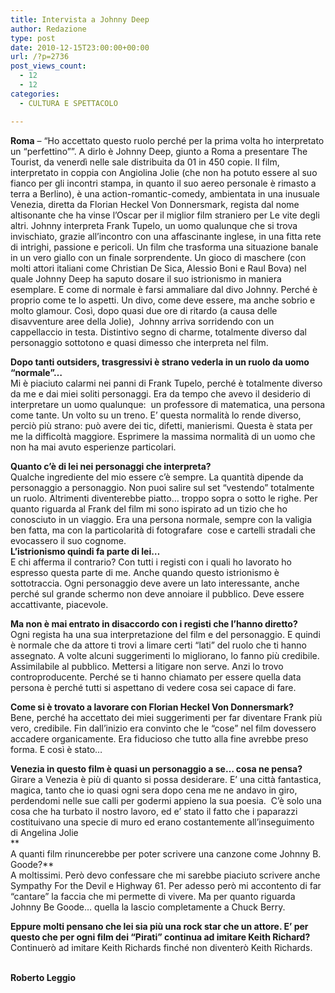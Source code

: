 ```yaml
---
title: Intervista a Johnny Deep
author: Redazione
type: post
date: 2010-12-15T23:00:00+00:00
url: /?p=2736
post_views_count:
  - 12
  - 12
categories:
  - CULTURA E SPETTACOLO

---
```

**Roma** &ndash; &ldquo;Ho accettato questo ruolo perch&eacute; per la prima volta ho interpretato un &ldquo;perfettino&rdquo;&rdquo;. A dirlo &egrave; Johnny Deep, giunto a Roma a presentare The Tourist, da venerd&igrave; nelle sale distribuita da 01 in 450 copie. Il film, interpretato in coppia con Angiolina Jolie (che non ha potuto essere al suo fianco per gli incontri stampa, in quanto il suo aereo personale &egrave; rimasto a terra a Berlino), &egrave; una action&#45;romantic&#45;comedy, ambientata in una inusuale Venezia, diretta da Florian Heckel Von Donnersmark, regista dal nome altisonante che ha vinse l&rsquo;Oscar per il miglior film straniero per Le vite degli altri. Johnny interpreta Frank Tupelo, un uomo qualunque che si trova invischiato, grazie all&rsquo;incontro con una affascinante inglese, in una fitta rete di intrighi, passione e pericoli. Un film che trasforma una situazione banale in un vero giallo con un finale sorprendente. Un gioco di maschere (con molti attori italiani come Christian De Sica, Alessio Boni e Raul Bova) nel quale Johnny Deep ha saputo dosare il suo istrionismo in maniera esemplare. E come di normale &egrave; farsi ammaliare dal divo Johnny. Perch&eacute; &egrave; proprio come te lo aspetti. Un divo, come deve essere, ma anche sobrio e molto glamour. Cos&igrave;, dopo quasi due ore di ritardo (a causa delle disavventure aree della Jolie),&nbsp; Johnny arriva sorridendo con un cappellaccio in testa. Distintivo segno di charme, totalmente diverso dal personaggio sottotono e quasi dimesso che interpreta nel film.

**Dopo tanti outsiders, trasgressivi &egrave; strano vederla in un ruolo da uomo &ldquo;normale&rdquo;&hellip;**  
Mi &egrave; piaciuto calarmi nei panni di Frank Tupelo, perch&eacute; &egrave; totalmente diverso da me e dai miei soliti personaggi. Era da tempo che avevo il desiderio di interpretare un uomo qualunque:&nbsp; un professore di matematica, una persona come tante. Un volto su un treno. E&rsquo; questa normalit&agrave; lo rende diverso, perci&ograve; pi&ugrave; strano: pu&ograve; avere dei tic, difetti, manierismi. Questa &egrave; stata per me la difficolt&agrave; maggiore. Esprimere la massima normalit&agrave; di un uomo che non ha mai avuto esperienze particolari.

**Quanto c&rsquo;&egrave; di lei nei personaggi che interpreta?**  
Qualche ingrediente del mio essere c&rsquo;&egrave; sempre. La quantit&agrave; dipende da personaggio a personaggio. Non puoi salire sul set &ldquo;vestendo&rdquo; totalmente un ruolo. Altrimenti diventerebbe piatto&hellip; troppo sopra o sotto le righe. Per quanto riguarda al Frank del film mi sono ispirato ad un tizio che ho conosciuto in un viaggio. Era una persona normale, sempre con la valigia ben fatta, ma con la particolarit&agrave; di fotografare&nbsp; cose e cartelli stradali che evocassero il suo cognome.  
**L&rsquo;istrionismo quindi fa parte di lei&#8230;**  
E chi afferma il contrario? Con tutti i registi con i quali ho lavorato ho espresso questa parte di me. Anche quando questo istrionismo &egrave; sottotraccia. Ogni personaggio deve avere un lato interessante, anche perch&eacute; sul grande schermo non deve annoiare il pubblico. Deve essere accattivante, piacevole.

**Ma non &egrave; mai entrato in disaccordo con i registi che l&rsquo;hanno diretto?**  
Ogni regista ha una sua interpretazione del film e del personaggio. E quindi &egrave; normale che da attore ti trovi a limare certi &ldquo;lati&rdquo; del ruolo che ti hanno assegnato. A volte alcuni suggerimenti lo migliorano, lo fanno pi&ugrave; credibile. Assimilabile al pubblico. Mettersi a litigare non serve. Anzi lo trovo controproducente. Perch&eacute; se ti hanno chiamato per essere quella data persona &egrave; perch&eacute; tutti si aspettano di vedere cosa sei capace di fare.

**Come si &egrave; trovato a lavorare con Florian Heckel Von Donnersmark?**  
Bene, perch&eacute; ha accettato dei miei suggerimenti per far diventare Frank pi&ugrave; vero, credibile. Fin dall&rsquo;inizio era convinto che le &ldquo;cose&rdquo; nel film dovessero accadere organicamente. Era fiducioso che tutto alla fine avrebbe preso forma. E cos&igrave; &egrave; stato&hellip;

**Venezia in questo film &egrave; quasi un personaggio a se&hellip; cosa ne pensa?**  
Girare a Venezia &egrave; pi&ugrave; di quanto si possa desiderare. E&rsquo; una citt&agrave; fantastica, magica, tanto che io quasi ogni sera dopo cena me ne andavo in giro, perdendomi nelle sue calli per godermi appieno la sua poesia.&nbsp; C&rsquo;&egrave; solo una cosa che ha turbato il nostro lavoro, ed e&#8217; stato il fatto che i paparazzi costituivano una specie di muro ed erano costantemente all&#8217;inseguimento di&nbsp;Angelina Jolie  
**  
A quanti film rinuncerebbe per poter scrivere una canzone come Johnny B.&nbsp; Goode?**  
A moltissimi. Per&ograve; devo confessare che mi sarebbe piaciuto scrivere anche Sympathy For the Devil e Highway 61. Per adesso per&ograve; mi accontento di far &ldquo;cantare&rdquo; la faccia che mi permette di vivere. Ma per quanto riguarda Johnny Be Goode&hellip; quella la lascio completamente a Chuck Berry.

**Eppure molti pensano che lei sia pi&ugrave; una rock star che un attore. E&rsquo; per questo che per ogni film dei &ldquo;Pirati&rdquo; continua ad imitare Keith Richard?**  
Continuer&ograve; ad imitare Keith Richards finch&eacute; non diventer&ograve; Keith Richards.  
&nbsp;

**Roberto Leggio**